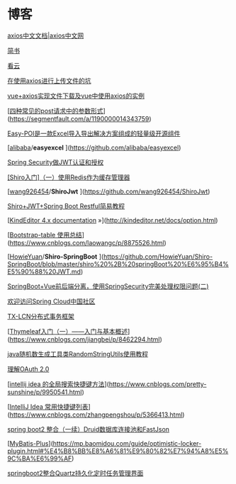# 博客

[axios中文文档|axios中文网](http://www.axios-js.com/zh-cn/docs/)

[简书](https://www.jianshu.com/p/df464b26ae58)

[看云](https://www.kancloud.cn/yunye/axios/234845)

[在使用axios进行上传文件的坑](https://blog.csdn.net/shsongtao/article/details/80707467)

[vue+axios实现文件下载及vue中使用axios的实例](https://www.jb51.net/article/147835.htm)

[[四种常见的post请求中的参数形式](https://segmentfault.com/a/1190000014343759)](https://segmentfault.com/a/1190000014343759)

[Easy-POI是一款Excel导入导出解决方案组成的轻量级开源组件](https://github.com/programmeres/excel-boot)

[[alibaba](https://github.com/alibaba)/**easyexcel**  ](https://github.com/alibaba/easyexcel)

[Spring Security做JWT认证和授权](https://www.jianshu.com/p/d5ce890c67f7)

[[Shiro入门]（一）使用Redis作为缓存管理器](https://blog.csdn.net/why15732625998/article/details/78729254)

[[wang926454](https://github.com/wang926454)/**ShiroJwt**  ](https://github.com/wang926454/ShiroJwt)

[Shiro+JWT+Spring Boot Restful简易教程](https://www.jianshu.com/p/f37f8c295057)

[[KindEditor 4.x documentation](http://kindeditor.net/docs/index.html) »](http://kindeditor.net/docs/option.html)

[[Bootstrap-table 使用总结](https://www.cnblogs.com/laowangc/p/8875526.html)](https://www.cnblogs.com/laowangc/p/8875526.html)

[[HowieYuan](https://github.com/HowieYuan)/**Shiro-SpringBoot**  ](https://github.com/HowieYuan/Shiro-SpringBoot/blob/master/shiro%20%2B%20springBoot%20%E6%95%B4%E5%90%88%20JWT.md)

[SpringBoot+Vue前后端分离，使用SpringSecurity完美处理权限问题(二)](https://blog.csdn.net/u012702547/article/details/79019510)

[欢迎访问Spring Cloud中国社区](http://springcloud.cn/view/374)

[TX-LCN分布式事务框架](https://www.txlcn.org/zh-cn/index.html)

[[Thymeleaf入门（一）——入门与基本概述](https://www.cnblogs.com/jiangbei/p/8462294.html)](https://www.cnblogs.com/jiangbei/p/8462294.html)

[java随机数生成工具类RandomStringUtils使用教程](https://blog.csdn.net/zhuzj12345/article/details/84324350)

[理解OAuth 2.0](http://www.ruanyifeng.com/blog/2014/05/oauth_2_0.html)

[[intellij idea 的全局搜索快捷键方法](https://www.cnblogs.com/pretty-sunshine/p/9950541.html)](https://www.cnblogs.com/pretty-sunshine/p/9950541.html)

[[IntelliJ Idea 常用快捷键列表](https://www.cnblogs.com/zhangpengshou/p/5366413.html)](https://www.cnblogs.com/zhangpengshou/p/5366413.html)

[spring boot2 整合（一续）Druid数据库连接池和FastJson](https://blog.csdn.net/qq_36367789/article/details/81738579)

[[MyBatis-Plus](https://mp.baomidou.com/)](https://mp.baomidou.com/guide/optimistic-locker-plugin.html#%E4%B8%BB%E8%A6%81%E9%80%82%E7%94%A8%E5%9C%BA%E6%99%AF)

[springboot2整合Quartz持久化定时任务管理界面](https://blog.csdn.net/haoxiaoyong1014/article/details/83339169)

[](https://www.baidu.com/baidu?tn=monline_3_dg&ie=utf-8&wd=spring-boot-starter-quartz)

